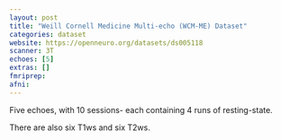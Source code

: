 ```yaml
---
layout: post
title: "Weill Cornell Medicine Multi-echo (WCM-ME) Dataset"
categories: dataset
website: https://openneuro.org/datasets/ds005118
scanner: 3T
echoes: [5]
extras: []
fmriprep:
afni:
---
```


Five echoes, with 10 sessions- each containing 4 runs of resting-state.

There are also six T1ws and six T2ws.

